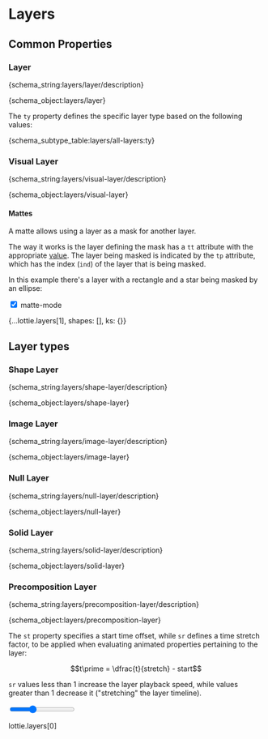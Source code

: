 # Layers

## Common Properties

<h3 id="layer">Layer</h3>

{schema_string:layers/layer/description}

{schema_object:layers/layer}

The `ty` property defines the specific layer type based on the following values:

{schema_subtype_table:layers/all-layers:ty}

<h3 id="visual-layer">Visual Layer</h3>

{schema_string:layers/visual-layer/description}

{schema_object:layers/visual-layer}


#### Mattes

A matte allows using a layer as a mask for another layer.

The way it works is the layer defining the mask has a `tt` attribute with the
appropriate [value](constants.md#matte-mode).
The layer being masked is indicated by the `tp` attribute, which has the index (`ind`) of the layer that is being masked.

In this example there's a layer with a rectangle and a star being masked by an ellipse:


<lottie-playground example="matte.json">
    <title>Example</title>
    <form>
        <input type="checkbox" checked="checked" title="Enable Matte"/>
        <enum title="Matte Mode" value="1">matte-mode</enum>
    </form>
    <json>{...lottie.layers[1], shapes: [], ks: {}}</json>
    <script>
        if ( data["Enable Matte"] )
        {
            lottie.layers[1].tt = Number(data["Matte Mode"]);
            lottie.layers[1].tp = 1;
            lottie.layers[0].td = 1;
        }
        else
        {
            lottie.layers[1].tt = undefined;
            lottie.layers[1].tp = undefined;
            lottie.layers[0].td = undefined;
        }
    </script>
</lottie-playground>


## Layer types


<h3 id="shape-layer">Shape Layer</h3>

{schema_string:layers/shape-layer/description}

{schema_object:layers/shape-layer}

<h3 id="image-layer">Image Layer</h3>

{schema_string:layers/image-layer/description}

{schema_object:layers/image-layer}

<h3 id="null-layer">Null Layer</h3>

{schema_string:layers/null-layer/description}

{schema_object:layers/null-layer}

<h3 id="solid-layer">Solid Layer</h3>

{schema_string:layers/solid-layer/description}

{schema_object:layers/solid-layer}

<h3 id="precomposition-layer">Precomposition Layer</h3>

{schema_string:layers/precomposition-layer/description}

{schema_object:layers/precomposition-layer}

The `st` property specifies a start time offset, while `sr` defines a time stretch factor,
to be applied when evaluating animated properties pertaining to the layer:

$$t\prime = \dfrac{t}{stretch} - start$$

`sr` values less than $1$ increase the layer playback speed, while values greater than $1$
decrease it ("stretching" the layer timeline).

<lottie-playground example="time_stretch.json">
    <title>Example</title>
    <form>
        <input type="range" min="0.5" max="2" value="1" step="0.01" title="Time Stretch"/>
    </form>
    <json>lottie.layers[0]</json>
    <script>
        var layer = lottie.layers[0];
        layer.sr =  Number(data["Time Stretch"]);
    </script>
</lottie-playground>

